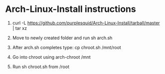 # Arch-Linux-Install instructions

1) curl -L https://github.com/purplesquid/Arch-Linux-Install/tarball/master | tar xz

2) Move to newly created folder and run sh arch.sh

3) After arch.sh completes type: cp chroot.sh /mnt/root

4) Go into chroot using arch-chroot /mnt 

5) Run sh chroot.sh from /root
